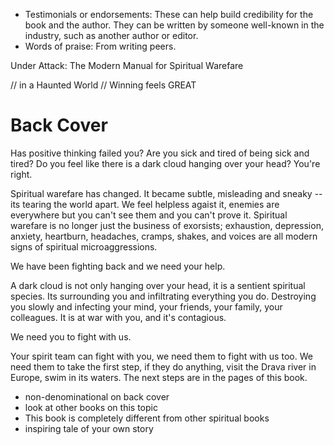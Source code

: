 - Testimonials or endorsements: These can help build credibility for the book and the author. They can be written by someone well-known in the industry, such as another author or editor. 
- Words of praise: From writing peers.

Under Attack: The Modern Manual for Spiritual Warefare 

// in a Haunted World
// Winning feels GREAT

# Back Cover
Has positive thinking failed you?  Are you sick and tired of being sick and tired? Do you feel like there is a dark cloud hanging over your head?  You're right. 

Spiritual warefare has changed. It became subtle, misleading and sneaky -- its tearing the world apart. We feel helpless agaist it,  enemies are everywhere but you can't see them and you can't prove it. Spiritual warefare is no longer just the business of exorsists; exhaustion, depression, anxiety, heartburn, headaches, cramps, shakes, and voices are all modern signs of spiritual microaggressions.

We have been fighting back and we need your help. 

A dark cloud is not only hanging over your head, it is a sentient spiritual species.  Its surrounding you and infiltrating everything you do.  Destroying you slowly and infecting your mind, your friends, your family, your colleagues.  It is at war with you, and it's contagious. 

We need you to fight with us.

Your spirit team can fight with you, we need them to fight with us too.  We need them to take the first step, if they do anything, visit the Drava river in Europe, swim in its waters. The next steps are in the pages of this book. 

- non-denominational on back cover
- look at other books on this topic
- This book is completely different from other spiritual books  
- inspiring tale of your own story 